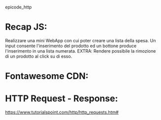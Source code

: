 epicode_http

# Recap JS:
Realizzare una mini WebApp con cui poter creare una lista della spesa. Un input consente l'inserimento del prodotto ed un bottone produce l'inserimento in una lista numerata. 
EXTRA: Rendere possibile la rimozione di un prodotto al click su di esso.

# Fontawesome CDN:
<script src="https://kit.fontawesome.com/e5a2b2fa25.js" crossorigin="anonymous"></script>

# HTTP Request - Response:
https://www.tutorialspoint.com/http/http_requests.htm#